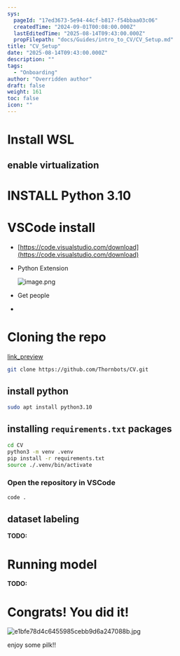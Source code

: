 ```yaml
---
sys:
  pageId: "17ed3673-5e94-44cf-b817-f54bbaa03c06"
  createdTime: "2024-09-01T00:08:00.000Z"
  lastEditedTime: "2025-08-14T09:43:00.000Z"
  propFilepath: "docs/Guides/intro_to_CV/CV_Setup.md"
title: "CV_Setup"
date: "2025-08-14T09:43:00.000Z"
description: ""
tags:
  - "Onboarding"
author: "Overridden author"
draft: false
weight: 161
toc: false
icon: ""
---
```


# Install WSL

## enable virtualization

# INSTALL Python 3.10

# VSCode install

- [https://code.visualstudio.com/download](https://code.visualstudio.com/download)
- Python Extension

	![image.png](https://prod-files-secure.s3.us-west-2.amazonaws.com/d518164a-d88e-44d1-a4ee-3adb3bd8bce0/d82b6650-a5e4-4d3c-b8c9-93d817dae00e/image.png?X-Amz-Algorithm=AWS4-HMAC-SHA256&X-Amz-Content-Sha256=UNSIGNED-PAYLOAD&X-Amz-Credential=ASIAZI2LB46653C3MQXV%2F20250815%2Fus-west-2%2Fs3%2Faws4_request&X-Amz-Date=20250815T121626Z&X-Amz-Expires=3600&X-Amz-Security-Token=IQoJb3JpZ2luX2VjEBQaCXVzLXdlc3QtMiJIMEYCIQCkA2%2FwjuYkJoeGXvKAsN%2FVx5nIxXolS9FkZ5aqnMsulgIhAMEO7yD4CwBWZEErJfpDVZe4vnGSack%2FGwiD1uVQzLHKKv8DCF0QABoMNjM3NDIzMTgzODA1IgxnFp%2Fw171eGupHn10q3AMXR6ds0pbwfe1%2Bb9sGLzywEUUIRV8BD1FmLBSvJwKA56IvPYnl2w%2FST%2BpAD9Z1MlIxhU4qROKmQeBo6rjhCZ8y%2BmTh7dRm5wiLNH5bpJt0hYFr3654Q3Epf2qj5ZNEqhY4hLykvkMcQLPQnlRx%2FjdaxypjXCB5Ml9IA2x85L1cgQbFI8RIdsqRqtvelzXef0MFHQGbytmMvhQjK2anDd%2BCRCqhNlajpzgvPpMuQ1IPtzM8dwZP0oQ%2BrKXyeYnb8FxZd74qIXkNDu19IfItGPgBlZV6v5p2SUEQT8i1J6Up6hCJiSYTwo6Wyy2gp8wNNo37CJeIF22r24zku442jM%2BOdeJHaOjZNlsH%2F%2FWCn02NayAyYSQW9G3D0xA1iNW7D5tRoRy1r%2BbQD2jNQQKMpfdVDfFn0TY1OdUNggWbUTLnJIGkiT%2F2H6ZCGiFBub2ULKHXs2hGcRKhbw5KZwbmf871%2BQaPj5ewNH7N%2B4vY9UuuxT6F0MtIJR1GqKVqyC0rFuEo5luMxFYmxtpsHJjb%2BOzSbRwaZn1OXu3DuMJfDp6YAT55FyVwDzxus1CG1bqK6v7rHa%2BdwMYp5kmqaRXGkHAhNKZYYeJABDxF%2B800ckxeE4keLPb89mr9TKm2wjCpt%2FzEBjqkAQP2ToeIKNjtAcB2GMmnHm%2FKwRJLcIrmyRMhvY1AdVvY5DUKBRq65uXMVexk0jfL8GNSFTD1qjp6YS%2BgkbsbderXOsQZtA19Yv1Brvr604Esxj1h6DjoHfbgm0%2B6FNOpGcKLCLNRDkVq%2BHu7sOabtdDGLK8NdrnmVjABu1SGekn2nkun5pYUoo4rPwcYxmIftDRJ4Ozy%2B%2Bo1tfYw15vH56ePBouS&X-Amz-Signature=87cbca5adc60db51da399f9901aada585b04df002b85c2cd266f9c056183dcb6&X-Amz-SignedHeaders=host&x-amz-checksum-mode=ENABLED&x-id=GetObject)
- Get people
- 

# Cloning the repo

[link_preview](https://github.com/Thornbots/CV/)

```bash
git clone https://github.com/Thornbots/CV.git
```

## install python

```bash
sudo apt install python3.10
```

## installing `requirements.txt` packages

```bash
cd CV
python3 -m venv .venv
pip install -r requirements.txt
source ./.venv/bin/activate
```

### Open the repository in VSCode

```bash
code .
```

## dataset labeling  

**TODO:**

# Running model

**TODO:**

# Congrats! You did it!

![e1bfe78d4c6455985cebb9d6a247088b.jpg](https://prod-files-secure.s3.us-west-2.amazonaws.com/d518164a-d88e-44d1-a4ee-3adb3bd8bce0/7d1ce04e-65d6-40c8-814d-754280e9515a/e1bfe78d4c6455985cebb9d6a247088b.jpg?X-Amz-Algorithm=AWS4-HMAC-SHA256&X-Amz-Content-Sha256=UNSIGNED-PAYLOAD&X-Amz-Credential=ASIAZI2LB466R5JF7W4K%2F20250815%2Fus-west-2%2Fs3%2Faws4_request&X-Amz-Date=20250815T121625Z&X-Amz-Expires=3600&X-Amz-Security-Token=IQoJb3JpZ2luX2VjEBQaCXVzLXdlc3QtMiJGMEQCIE1d8Xm2Snk74iQ7jHlerqSAhZv3voDpnvpVejluQG0HAiBYeySSymWjbERcH4cGJPZ8UlFBKMNjkX2yguJOAfOz2Sr%2FAwhdEAAaDDYzNzQyMzE4MzgwNSIMIpmAd6lyPkaz5aTzKtwDGGGqVGizNvD3D1H775Cqad7H0gLZt%2BXd1rEfRv6UHQhNARWQ6jjktFxxZO6Zia7XzcOYOsxd397JVqEI16oRxZc32W1pzz20L%2F0SYnvXmvuKuTOgRxjQt%2BKbrs9CgkMBsM5%2FP2smh3%2FdKd4a%2Bpv7pnaQKcEiRkYjkmiAxcTtaraZa74OE23fpTheLqk0ndHuRtRe06DfV%2BvdlRl6kIBu8kNTpa3Ut02Pwy45jBszBW08jaZZQY6AWny8uQMf7XeBTm14Wvk4MjzWEgeUIC16hLfmKdMoHyB8%2BZQBybLL5IW4lArBml4PYPywrjLL9s93DhS2lKSW%2BtowB%2F5LwZDBWuGOtIOJDRyjPVLDt9ca4Tpz9A0rqqr%2FBh9O4rUsll31utHjf%2FjL7GnyFljHV9PUubhCUNnj3%2Bhy2SEQPOSRLSQ11vA7Q9BlTXioIUR36tH9wXM%2BiYSMyzSiqPY3xmUnQrTmeiFLXAMzOgoZ10KtlkhNCjrtjZndsfxCMSW%2FrwZGStDaRyynJCIgB7R7oWHhiJ4mOjlsXSHZR32SyC8HHhmQrdntUnlhKmrL2Snuvf3uFT5z3HHxmU%2BKoXsJ9wl76q2Ci2YbsC2723D371GsAtX9wjRKeUEhb3CoKaow87f8xAY6pgHIBMkNsMF%2FHwPnXMF80BvECdUPNhW3C2ZOTWMOQvRVL%2B4fXFEWR9TCpwFpmz68A3nLix8y5wYIm0FK%2BILL5SYVmNsGndtHlvGqRBzvebNDrjA1QyEsrYpEeHGqH05UNEwe7WCp611Dp24C7k6G5HYpWr7g7vcy4PsXBHeZ9CzKyWMaGI%2BwXnBQnRiXuKsQuoj%2FGCjudPQ8cQjnPPftYp9K2hXYgq8n&X-Amz-Signature=691d611cfd06faf41627e1574bd24d42ac71b403cb79f97d8a4b957b7b91ce5a&X-Amz-SignedHeaders=host&x-amz-checksum-mode=ENABLED&x-id=GetObject)

enjoy some pilk!!
